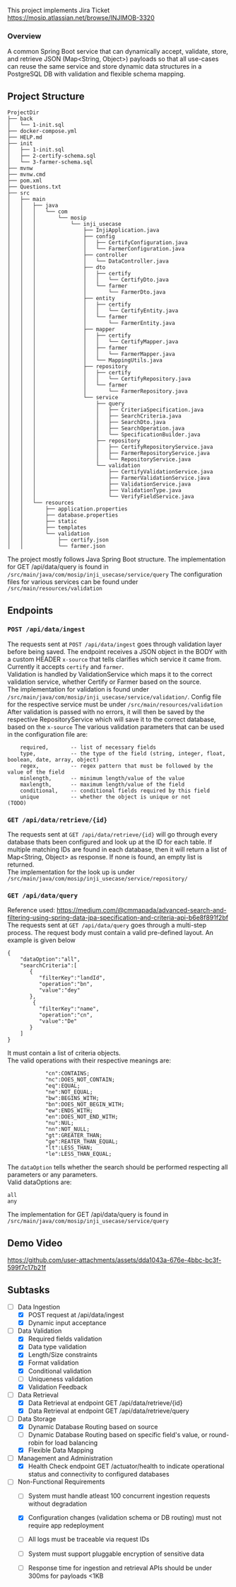 This project implements Jira Ticket https://mosip.atlassian.net/browse/INJIMOB-3320

### Overview
A common Spring Boot service that can dynamically accept, validate, store, and retrieve JSON (Map<String, Object>) payloads so that all use-cases can reuse the same service and store dynamic data structures in a PostgreSQL DB with validation and flexible schema mapping.

## Project Structure

```
ProjectDir
├── back
│   └── 1-init.sql
├── docker-compose.yml
├── HELP.md
├── init
│   ├── 1-init.sql
│   ├── 2-certify-schema.sql
│   └── 3-farmer-schema.sql
├── mvnw
├── mvnw.cmd
├── pom.xml
├── Questions.txt
├── src
│   ├── main
│   │   ├── java
│   │   │   └── com
│   │   │       └── mosip
│   │   │           └── inji_usecase
│   │   │               ├── InjiApplication.java
│   │   │               ├── config
│   │   │               │   ├── CertifyConfiguration.java
│   │   │               │   └── FarmerConfiguration.java
│   │   │               ├── controller
│   │   │               │   └── DataController.java
│   │   │               ├── dto
│   │   │               │   ├── certify
│   │   │               │   │   └── CertifyDto.java
│   │   │               │   └── farmer
│   │   │               │       └── FarmerDto.java
│   │   │               ├── entity
│   │   │               │   ├── certify
│   │   │               │   │   └── CertifyEntity.java
│   │   │               │   └── farmer
│   │   │               │       └── FarmerEntity.java
│   │   │               ├── mapper
│   │   │               │   ├── certify
│   │   │               │   │   └── CertifyMapper.java
│   │   │               │   ├── farmer
│   │   │               │   │   └── FarmerMapper.java
│   │   │               │   └── MappingUtils.java
│   │   │               ├── repository
│   │   │               │   ├── certify
│   │   │               │   │   └── CertifyRepository.java
│   │   │               │   └── farmer
│   │   │               │       └── FarmerRepository.java
│   │   │               └── service
│   │   │                   ├── query
│   │   │                   │   ├── CriteriaSpecification.java
│   │   │                   │   ├── SearchCriteria.java
│   │   │                   │   ├── SearchDto.java
│   │   │                   │   ├── SearchOperation.java
│   │   │                   │   └── SpecificationBuilder.java
│   │   │                   ├── repository
│   │   │                   │   ├── CertifyRepositoryService.java
│   │   │                   │   ├── FarmerRepositoryService.java
│   │   │                   │   └── RepositoryService.java
│   │   │                   └── validation
│   │   │                       ├── CertifyValidationService.java
│   │   │                       ├── FarmerValidationService.java
│   │   │                       ├── ValidationService.java
│   │   │                       ├── ValidationType.java
│   │   │                       └── VerifyFieldService.java
│   │   └── resources
│   │       ├── application.properties
│   │       ├── database.properties
│   │       ├── static
│   │       ├── templates
│   │       └── validation
│   │           ├── certify.json
│   │           └── farmer.json
```
The project mostly follows Java Spring Boot structure.
The implementation for GET /api/data/query is found in ```/src/main/java/com/mosip/inji_usecase/service/query```
The configuration files for various services can be found under ```/src/main/resources/validation```

## Endpoints
### ```POST /api/data/ingest```
The requests sent at ```POST /api/data/ingest``` goes through validation layer before being saved. The endpoint receives a JSON object in the BODY with a custom HEADER ```x-source``` that tells clarifies which service it came from. Currently it accepts ```certify``` and ```farmer```.  
Validation is handled by ValidationService which maps it to the correct validation service, whether Certify or Farmer based on the source.  
The implementation for validation is found under ```/src/main/java/com/mosip/inji_usecase/service/validation/```. Config file for the respective service must be under ```/src/main/resources/validation```  
After validation is passed with no errors, it will then be saved by the respective RepositoryService which will save it to the correct database, based on the ```x-source```
The various validation parameters that can be used in the configuration file are:
```
    required,       -- list of necessary fields
    type,           -- the type of the field (string, integer, float, boolean, date, array, object)
    regex,          -- regex pattern that must be followed by the value of the field
    minlength,      -- minimum length/value of the value 
    maxlength,      -- maximum length/value of the field
    conditional,    -- conditional fields required by this field
    unique          -- whether the object is unique or not       (TODO)
```

### ```GET /api/data/retrieve/{id}```
The requests sent at ```GET /api/data/retrieve/{id}``` will go through every database thats been configured and look up at the ID for each table. If multiple matching IDs are found in each database, then it will return a list of Map<String, Object> as response. If none is found, an empty list is returned.  
The implementation for the look up is under ```/src/main/java/com/mosip/inji_usecase/service/repository/```

### ```GET /api/data/query```
Reference used: https://medium.com/@cmmapada/advanced-search-and-filtering-using-spring-data-jpa-specification-and-criteria-api-b6e8f891f2bf
The requests sent at ```GET /api/data/query``` goes through a multi-step process. The request body must contain a valid pre-defined layout. An example is given below
```
{
    "dataOption":"all",
    "searchCriteria":[
       {
          "filterKey":"landId",
          "operation":"bn",
          "value":"dey"
       },
        {
          "filterKey":"name",
          "operation":"cn",
          "value":"De"
       }
    ]
}
```
It must contain a list of criteria objects.  
The valid operations with their respective meanings are:
```
            "cn":CONTAINS;
            "nc":DOES_NOT_CONTAIN;
            "eq":EQUAL;
            "ne":NOT_EQUAL;
            "bw":BEGINS_WITH;
            "bn":DOES_NOT_BEGIN_WITH;
            "ew":ENDS_WITH;
            "en":DOES_NOT_END_WITH;
            "nu":NUL;
            "nn":NOT_NULL;
            "gt":GREATER_THAN;
            "ge":REATER_THAN_EQUAL;
            "lt":LESS_THAN;
            "le":LESS_THAN_EQUAL;
```
The ```dataOption``` tells whether the search should be performed respecting all parameters or any parameters.  
Valid dataOptions are:
```
all
any
```
The implementation for GET /api/data/query is found in ```/src/main/java/com/mosip/inji_usecase/service/query```

## Demo Video


https://github.com/user-attachments/assets/dda1043a-676e-4bbc-bc3f-599f7c17b21f


## Subtasks
- [ ] Data Ingestion
    - [x] POST request at /api/data/ingest 
    - [x] Dynamic input acceptance
- [ ] Data Validation
    - [x] Required fields validation
    - [x] Data type validation
    - [x] Length/Size constraints
    - [x] Format validation
    - [x] Conditional validation
    - [ ] Uniqueness validation
    - [x] Validation Feedback
- [ ] Data Retrieval
    - [x] Data Retrieval at endpoint GET /api/data/retrieve/{id} 
    - [x] Data Retrieval at endpoint GET /api/data/retrieve/query
- [ ] Data Storage
    - [x] Dynamic Database Routing based on source
    - [ ] Dynamic Database Routing based on specific field's value, or round-robin for load balancing
    - [x] Flexible Data Mapping
- [ ] Management and Administration
    - [x] Health Check endpoint GET /actuator/health to indicate operational status and connectivity to configured databases
- [ ] Non-Functional Requirements
    - [ ] System must handle atleast 100 concurrent ingestion requests without degradation
    - [x] Configuration changes (validation schema or DB routing) must not require app redeployment
    - [ ] All logs must be traceable via request IDs
    - [ ] System must support pluggable encryption of sensitive data
    - [ ] Response time for ingestion and retrieval APIs should be under 300ms for payloads <1KB

